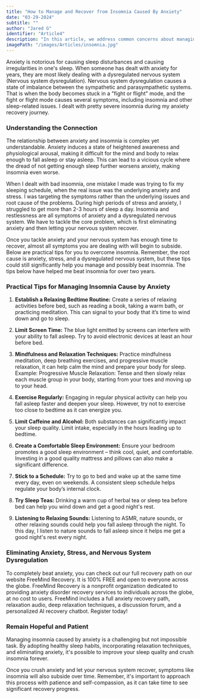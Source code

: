 ```yaml
---
title: "How to Manage and Recover from Insomnia Caused By Anxiety"
date: "03-29-2024"
subtitle: ""
author: "Jared G"
identifier: "Article4"
description: "In this article, we address common concerns about managing and recovering from insomnia caused by anxiety. This article will also provide guidance on managing insomnia effectively."
imagePath: "/images/Articles/insomnia.jpg"
---
```


Anxiety is notorious for causing sleep disturbances and causing irregularities in one's sleep. When someone has dealt with anxiety for years, they are most likely dealing with a dysregulated nervous system (Nervous system dysregulation). Nervous system dysregulation causes a state of imbalance between the sympathetic and parasympathetic systems. That is when the body becomes stuck in a "fight or flight" mode, and the fight or flight mode causes several symptoms, including insomnia and other sleep-related issues. I dealt with pretty severe insomnia during my anxiety recovery journey.

### Understanding the Connection

The relationship between anxiety and insomnia is complex yet understandable. Anxiety induces a state of heightened awareness and physiological arousal, making it difficult for the mind and body to relax enough to fall asleep or stay asleep. This can lead to a vicious cycle where the dread of not getting enough sleep further worsens anxiety, making insomnia even worse.

When I dealt with bad insomnia, one mistake I made was trying to fix my sleeping schedule, when the real issue was the underlying anxiety and stress. I was targeting the symptoms rather than the underlying issues and root cause of the problems. During high periods of stress and anxiety, I struggled to get more than 2-3 hours of sleep a day. Insomnia and restlessness are all symptoms of anxiety and a dysregulated nervous system. We have to tackle the core problem, which is first eliminating anxiety and then letting your nervous system recover.

Once you tackle anxiety and your nervous system has enough time to recover, almost all symptoms you are dealing with will begin to subside. Below are practical tips for you to overcome insomnia. Remember, the root cause is anxiety, stress, and a dysregulated nervous system, but these tips could still significantly help you manage and possibly beat insomnia. The tips below have helped me beat insomnia for over two years.

### Practical Tips for Managing Insomnia Cause by Anxiety

1. **Establish a Relaxing Bedtime Routine:** Create a series of relaxing activities before bed, such as reading a book, taking a warm bath, or practicing meditation. This can signal to your body that it’s time to wind down and go to sleep.

2. **Limit Screen Time:** The blue light emitted by screens can interfere with your ability to fall asleep. Try to avoid electronic devices at least an hour before bed.

3. **Mindfulness and Relaxation Techniques:** Practice mindfulness meditation, deep breathing exercises, and progressive muscle relaxation, it can help calm the mind and prepare your body for sleep. Example: Progressive Muscle Relaxation: Tense and then slowly relax each muscle group in your body, starting from your toes and moving up to your head.

4. **Exercise Regularly:** Engaging in regular physical activity can help you fall asleep faster and deepen your sleep. However, try not to exercise too close to bedtime as it can energize you.

5. **Limit Caffeine and Alcohol:** Both substances can significantly impact your sleep quality. Limit intake, especially in the hours leading up to bedtime.

6. **Create a Comfortable Sleep Environment:** Ensure your bedroom promotes a good sleep environment – think cool, quiet, and comfortable. Investing in a good quality mattress and pillows can also make a significant difference.

7. **Stick to a Schedule:** Try to go to bed and wake up at the same time every day, even on weekends. A consistent sleep schedule helps regulate your body’s internal clock.

8. **Try Sleep Teas:** Drinking a warm cup of herbal tea or sleep tea before bed can help you wind down and get a good night's rest.

9. **Listening to Relaxing Sounds:** Listening to ASMR, nature sounds, or other relaxing sounds could help you fall asleep through the night. To this day, I listen to nature sounds to fall asleep since it helps me get a good night's rest every night.

### Eliminating Anxiety, Stress, and Nervous System Dysregulation

To completely beat anxiety, you can check out our full recovery path on our website FreeMind Recovery. It is 100% FREE and open to everyone across the globe. FreeMind Recovery is a nonprofit organization dedicated to providing anxiety disorder recovery services to individuals across the globe, at no cost to users. FreeMind includes a full anxiety recovery path, relaxation audio, deep relaxation techniques, a discussion forum, and a personalized AI recovery chatbot. Register today!

### Remain Hopeful and Patient

Managing insomnia caused by anxiety is a challenging but not impossible task. By adopting healthy sleep habits, incorporating relaxation techniques, and eliminating anxiety, it's possible to improve your sleep quality and crush insomnia forever.

Once you crush anxiety and let your nervous system recover, symptoms like insomnia will also subside over time. Remember, it's important to approach this process with patience and self-compassion, as it can take time to see significant recovery progress.
